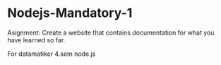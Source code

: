 # Nodejs-Mandatory-1

Asignment: 
Create a website that contains documentation for what you have learned so far.

For datamatiker 4.sem node.js
